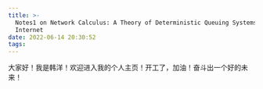 ```yaml
---
title: >-
  Notes1 on Network Calculus: A Theory of Deterministic Queuing Systems for the
  Internet
date: 2022-06-14 20:30:52
tags:
---
```

大家好！我是韩洋！欢迎进入我的个人主页！开工了，加油！奋斗出一个好的未来！